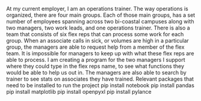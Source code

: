  At my current employer, I am an operations trainer. The way operations is organized, there are four main groups. Each of those main groups, has a set number of employees spanning across two bi-coastal campuses along with two managers, two work leads, and one operations trainer. There is also a team that consists of six flex reps that can process some work for each group. When an associate calls in sick, or volumes are high in a particular group, the managers are able to request help from a member of the flex team. It is impossible for managers to keep up with what these flex reps are able to process.
  I am creating a program for the two managers I support where they could type in the flex reps name, to see what functions they would be able to help us out in. The managers are also able to search by trainer to see stats on associates they have trained.
Relevant packages that need to be installed to run the project
pip install notebook
pip install pandas
pip install matplotlib
pip install openpyxl
pip install pylance
